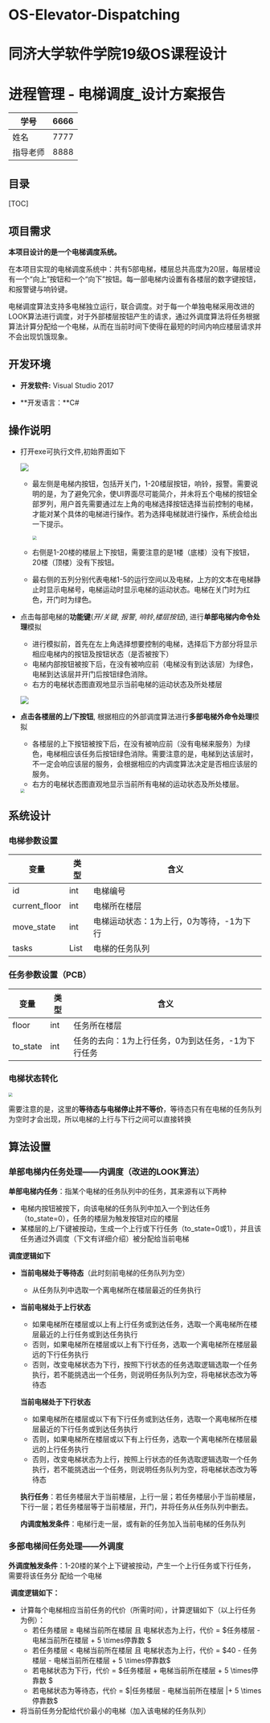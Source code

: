 # OS-Elevator-Dispatching
# 同济大学软件学院19级OS课程设计
# 进程管理 - 电梯调度_设计方案报告

| 学号     | 6666   |
| -------- | ------ |
| 姓名     | 7777   |
| 指导老师 | 8888 |

## 目录

[TOC]

## 项目需求

 **本项目设计的是一个电梯调度系统。**

在本项目实现的电梯调度系统中：共有5部电梯，楼层总共高度为20层，每层楼设有一个“向上”按钮和一个“向下”按钮。每一部电梯内设置有各楼层的数字键按钮，和报警键与响铃键。

 电梯调度算法支持多电梯独立运行，联合调度。对于每一个单独电梯采用改进的LOOK算法进行调度，对于外部楼层按钮产生的请求，通过外调度算法将任务根据算法计算分配给一个电梯，从而在当前时间下使得在最短的时间内响应楼层请求并不会出现饥饿现象。



## 开发环境

- **开发软件:** Visual Studio 2017

- **开发语言：**C#

  

## 操作说明

- 打开exe可执行文件,初始界面如下

  ![](img\初始界面.jpg)

  - 最左侧是电梯内按钮，包括开关门，1-20楼层按钮，响铃，报警。需要说明的是，为了避免冗余，使UI界面尽可能简介，并未将五个电梯的按钮全部罗列，用户首先需要通过左上角的电梯选择按钮选择当前控制的电梯，才能对某个具体的电梯进行操作。若为选择电梯就进行操作，系统会给出一下提示。

      <img src="img\温馨提示.png" style="zoom:50%;" />

  - 右侧是1-20楼的楼层上下按钮，需要注意的是1楼（底楼）没有下按钮，20楼（顶楼）没有下按钮。

  - 最右侧的五列分别代表电梯1-5的运行空间以及电梯，上方的文本在电梯静止时显示电梯号，电梯运动时显示电梯的运动状态。电梯在关门时为红色，开门时为绿色。

- 点击每部电梯的**功能键**(*开/关键*, *报警*, *响铃*,*楼层按钮*), 进行**单部电梯内命令处理**模拟

  - 进行模拟前，首先在左上角选择想要控制的电梯，选择后下方部分将显示相应电梯内的按钮及按钮状态（是否被按下）
  - 电梯内部按钮被按下后，在没有被响应前（电梯没有到达该层）为绿色，电梯到达该层并开门后按钮绿色消除。
  - 右方的电梯状态图直观地显示当前电梯的运动状态及所处楼层

  ![](img\内调度模拟.jpg)

- **点击各楼层的上/下按钮**, 根据相应的外部调度算法进行**多部电梯外命令处理**模拟

  - 各楼层的上下按钮被按下后，在没有被响应前（没有电梯来服务）为绿色，电梯相应该任务后按钮绿色消除。需要注意的是，电梯到达该层时，不一定会响应该层的服务，会根据相应的内调度算法决定是否相应该层的服务。
  - 右方的电梯状态图直观地显示当前所有电梯的运动状态及所处楼层。

  <img src="img\外调度.png" style="zoom:50%;" />



## 系统设计

### 电梯参数设置

| 变量          | 类型       | 含义                                     |
| ------------- | ---------- | ---------------------------------------- |
| id            | int        | 电梯编号                                 |
| current_floor | int        | 电梯所在楼层                             |
| move_state    | int        | 电梯运动状态：1为上行，0为等待，-1为下行 |
| tasks         | List<Task> | 电梯的任务队列                           |

### 任务参数设置（PCB）

| 变量     | 类型 | 含义                                               |
| -------- | ---- | -------------------------------------------------- |
| floor    | int  | 任务所在楼层                                       |
| to_state | int  | 任务的去向：1为上行任务，0为到达任务，-1为下行任务 |

### 电梯状态转化

<img src="img\电梯状态转换.png" style="zoom:50%;" />

需要注意的是，这里的**等待态与电梯停止并不等价**，等待态只有在电梯的任务队列为空时才会出现，所以电梯的上行与下行之间可以直接转换



## 算法设置

### 单部电梯内任务处理——内调度（改进的LOOK算法）

**单部电梯内任务**：指某个电梯的任务队列中的任务，其来源有以下两种

- 电梯内按钮被按下，向该电梯的任务队列中加入一个到达任务（to_state=0），任务的楼层为触发按钮对应的楼层
- 某楼层的上/下键被按动，生成一个上行或下行任务（to_state=0或1），并且该任务通过外调度（下文有详细介绍）被分配给当前电梯

**调度逻辑如下**

- **当前电梯处于等待态**（此时刻前电梯的任务队列为空）

  - 从任务队列中选取一个离电梯所在楼层最近的任务执行

- **当前电梯处于上行状态**

  - 如果电梯所在楼层或以上有上行任务或到达任务，选取一个离电梯所在楼层最近的上行任务或到达任务执行
  - 否则，如果电梯所在楼层或以上有下行任务，选取一个离电梯所在楼层最远的下行任务执行
  - 否则，改变电梯状态为下行，按照下行状态的任务选取逻辑选取一个任务执行，若不能挑选出一个任务，则说明任务队列为空，将电梯状态改为等待态

  **当前电梯处于下行状态**

  - 如果电梯所在楼层或以下有下行任务或到达任务，选取一个离电梯所在楼层最近的下行任务或到达任务执行
  - 否则，如果电梯所在楼层或以下有上行任务，选取一个离电梯所在楼层最远的上行任务执行
  - 否则，改变电梯状态为上行，按照上行状态的任务选取逻辑选取一个任务执行，若不能挑选出一个任务，则说明任务队列为空，将电梯状态改为等待态

  **执行任务**：若任务楼层大于当前楼层，上行一层；若任务楼层小于当前楼层，下行一层；若任务楼层等于当前楼层，开门，并将任务从任务队列中删去。

  **内调度触发条件**：电梯行走一层，或有新的任务加入当前电梯的任务队列

### 多部电梯间任务处理——外调度

​	**外调度触发条件**：1-20楼的某个上下键被按动，产生一个上行任务或下行任务，需要将该任务分	配给一个电梯

​	**调度逻辑如下：**

- 计算每个电梯相应当前任务的代价（所需时间），计算逻辑如下（以上行任务为例）：
  - 若任务楼层 $\ge$ 电梯当前所在楼层 且 电梯状态为上行，代价 = $任务楼层 - 电梯当前所在楼层 + 5 \times停靠数 $
  - 若任务楼层 $<$ 电梯当前所在楼层 且 电梯状态为上行，代价 = $40 - 任务楼层 - 电梯当前所在楼层 + 5 \times停靠数$
  - 若电梯状态为下行，代价 = $任务楼层 + 电梯当前所在楼层 + 5 \times停靠数 $
  - 若电梯状态为等待态，代价 = $|任务楼层 - 电梯当前所在楼层 |+ 5 \times停靠数$
- 将当前任务分配给代价最小的电梯（加入该电梯的任务队列）
